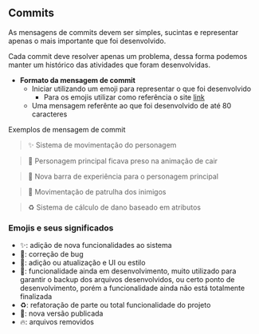 ## Commits

As mensagens de commits devem ser simples, sucintas e representar apenas o mais importante que foi desenvolvido.

Cada commit deve resolver apenas um problema, dessa forma podemos manter um histórico das atividades que foram desenvolvidas.

- **Formato da mensagem de commit**
  - Iniciar utilizando um emoji para representar o que foi desenvolvido
    - Para os emojis utilizar como referência o site [link](https://gitmoji.dev)
  - Uma mensagem referênte ao que foi desenvolvido de até 80 caracteres

Exemplos de mensagem de commit

> ✨ Sistema de movimentação do personagem

> 🐛 Personagem principal ficava preso na animação de cair

> 💄 Nova barra de experiência para o personagem principal

> 🚧 Movimentação de patrulha dos inimigos

> ♻️ Sistema de cálculo de dano baseado em atributos

### Emojis e seus significados

- ✨: adição de nova funcionalidades ao sistema
- 🐛: correção de bug
- 💄: adição ou atualização e UI ou estilo
- 🚧: funcionalidade ainda em desenvolvimento, muito utilizado para garantir o backup dos arquivos desenvolvidos, ou certo ponto de desenvolvimento, porém a funcionalidade ainda não está totalmente finalizada
- ♻️: refatoração de parte ou total funcionalidade do projeto
- 🚀: nova versão publicada
- 🔥: arquivos removidos